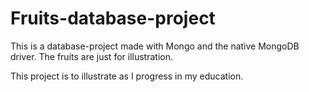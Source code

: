 # Fruits-database-project
This is a database-project made with Mongo and the native MongoDB driver. The fruits are just for illustration.

This project is to illustrate as I progress in my education.

